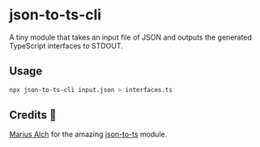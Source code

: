 # json-to-ts-cli

A tiny module that takes an input file of JSON and outputs the generated TypeScript interfaces to STDOUT.

## Usage

```bash
npx json-to-ts-cli input.json > interfaces.ts
```

## Credits 🎉

[Marius Alch](https://github.com/MariusAlch/) for the amazing [json-to-ts](https://github.com/MariusAlch/json-to-ts) module.
